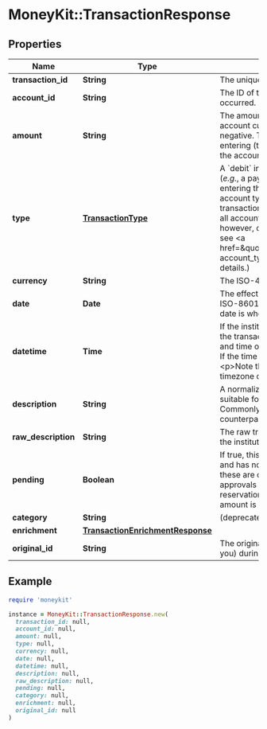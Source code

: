 # MoneyKit::TransactionResponse

## Properties

| Name | Type | Description | Notes |
| ---- | ---- | ----------- | ----- |
| **transaction_id** | **String** | The unique ID for this transaction. |  |
| **account_id** | **String** | The ID of the account in which this transaction occurred. |  |
| **amount** | **String** | The amount of this transaction, denominated in account currency.  This amount is always         non-negative.  The &#x60;type&#x60; field indicates whether it is entering (type&#x3D;&#x60;credit&#x60;) or leaving (type&#x3D;&#x60;debit&#x60;)         the account. |  |
| **type** | [**TransactionType**](TransactionType.md) | A &#x60;debit&#x60; indicates money leaving the account (*e.g.*, a payment); a &#x60;credit&#x60; indicates             money entering the account (*e.g.*, a deposit).  The account type does not affect transaction type;             transaction types indicate the same direction for all account types.  (The account type does, however,             change the way balances are reported; see             &lt;a href&#x3D;\&quot;/api/operation/get_account#account-account_type\&quot;&gt;account response&lt;/a&gt; for details.) |  |
| **currency** | **String** | The ISO-4217 currency code of the transaction. |  |
| **date** | **Date** | The effective (posted) date of the transaction, in ISO-8601 format.  For pending transactions,             this date is when the transaction was initiated. |  |
| **datetime** | **Time** | If the institution has provided the actual time of the transaction, this field             contains the full date and time of the transaction, in ISO-8601 format.  If the time is             not available, this field will be null.             &lt;p&gt;Note that the time is generally reported in the timezone of the institution or the account holder. | [optional] |
| **description** | **String** | A normalized, cleaned transaction description suitable for presentation to the end user.             Commonly this will be the merchant or counterparty name. | [optional] |
| **raw_description** | **String** | The raw transaction description as provided by the institution, where available. | [optional] |
| **pending** | **Boolean** | If true, this transaction is pending or unsettled and has not yet affected the account.         Commonly these are credit card transactions, particularly approvals (holds) such as for hotel or restaurant         reservations placed in advance where the final amount is still to be determined. |  |
| **category** | **String** | (deprecated) Refer to enrichment.category. | [optional] |
| **enrichment** | [**TransactionEnrichmentResponse**](TransactionEnrichmentResponse.md) |  | [optional] |
| **original_id** | **String** | The original ID of this transaction, if supplied (by you) during an import. | [optional] |

## Example

```ruby
require 'moneykit'

instance = MoneyKit::TransactionResponse.new(
  transaction_id: null,
  account_id: null,
  amount: null,
  type: null,
  currency: null,
  date: null,
  datetime: null,
  description: null,
  raw_description: null,
  pending: null,
  category: null,
  enrichment: null,
  original_id: null
)
```

